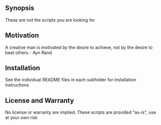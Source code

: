 ## Synopsis

These are not the scripts you are looking for

## Motivation

A creative man is motivated by the desire to achieve, not by the desire to beat others - Ayn Rand

## Installation

See the individual README files in each subfolder for installation instructions

## License and Warranty

No license or warranty are implied. These scripts are provided "as-is", use at your own risk
